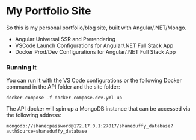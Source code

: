 # My Portfolio Site
So this is my personal portfolio/blog site, built with Angular/.NET/Mongo.
- Angular Universal SSR and Prerendering
- VSCode Launch Configurations for Angular/.NET Full Stack App
- Docker Prod/Dev Configurations for Angular/.NET Full Stack App

### Running it
You can run it with the VS Code configurations or the following Docker command in the API folder and the site folder:
```
docker-compose -f docker-compose.dev.yml up
```

The API docker will spin up a MongoDB instance that can be accessed via the following address:
```
mongodb://shane:password@172.17.0.1:27017/shaneduffy_database?authSource=shaneduffy_database
```
